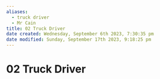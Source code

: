 ```yaml
---
aliases:
  - truck driver
  - Mr Cain
title: 02 Truck Driver
date created: Wednesday, September 6th 2023, 7:30:35 pm
date modified: Sunday, September 17th 2023, 9:18:25 pm
---
```


# 02 Truck Driver
